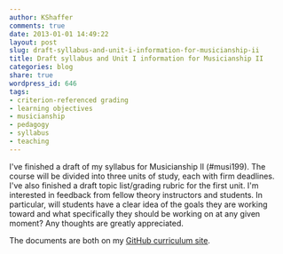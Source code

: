 ```yaml
---
author: KShaffer
comments: true
date: 2013-01-01 14:49:22
layout: post
slug: draft-syllabus-and-unit-i-information-for-musicianship-ii
title: Draft syllabus and Unit I information for Musicianship II
categories: blog
share: true
wordpress_id: 646
tags:
- criterion-referenced grading
- learning objectives
- musicianship
- pedagogy
- syllabus
- teaching
---
```


I've finished a draft of my syllabus for Musicianship II (#musi199). The course will be divided into three units of study, each with firm deadlines. I've also finished a draft topic list/grading rubric for the first unit. I'm interested in feedback from fellow theory instructors and students. In particular, will students have a clear idea of the goals they are working toward and what specifically they should be working on at any given moment? Any thoughts are greatly appreciated.

The documents are both on my [GitHub curriculum site](https://github.com/kshaffer/musicianship-curriculum).
